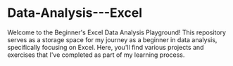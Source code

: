 # Data-Analysis---Excel
Welcome to the Beginner's Excel Data Analysis Playground! This repository serves as a storage space for my journey as a beginner in data analysis, specifically focusing on Excel. Here, you'll find various projects and exercises that I've completed as part of my learning process. 
